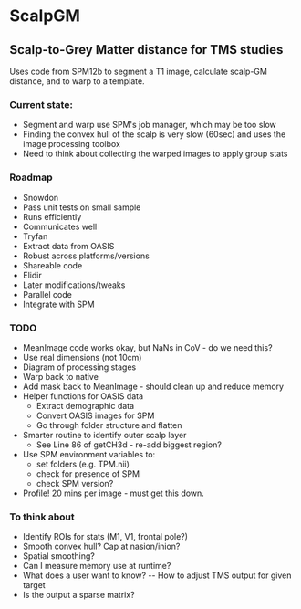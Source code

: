 ScalpGM
=======

## Scalp-to-Grey Matter distance for TMS studies

Uses code from SPM12b to segment a T1 image, calculate scalp-GM distance, and to warp to a template.


### Current state:
* Segment and warp use SPM's job manager, which may be too slow
* Finding the convex hull of the scalp is very slow (60sec) and uses the image processing toolbox
* Need to think about collecting the warped images to apply group stats


### Roadmap
* Snowdon
 * Pass unit tests on small sample
 * Runs efficiently
 * Communicates well
* Tryfan
 * Extract data from OASIS
 * Robust across platforms/versions
 * Shareable code
* Elidir
 * Later modifications/tweaks
 * Parallel code
 * Integrate with SPM


### TODO
* MeanImage code works okay, but NaNs in CoV - do we need this?
* Use real dimensions (not 10cm)
* Diagram of processing stages
* Warp back to native
* Add mask back to MeanImage - should clean up and reduce memory
* Helper functions for OASIS data
  * Extract demographic data
  * Convert OASIS images for SPM
  * Go through folder structure and flatten
* Smarter routine to identify outer scalp layer
  * See Line 86 of getCH3d - re-add biggest region?
* Use SPM environment variables to:
  * set folders  (e.g. TPM.nii)
  * check for presence of SPM
  * check SPM version?
* Profile! 20 mins per image - must get this down.


### To think about
* Identify ROIs for stats (M1, V1, frontal pole?)
* Smooth convex hull? Cap at nasion/inion?
* Spatial smoothing?
* Can I measure memory use at runtime?
* What does a user want to know? -- How to adjust TMS output for given target
* Is the output a sparse matrix?